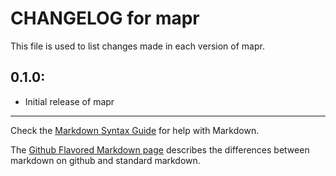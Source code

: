 # CHANGELOG for mapr

This file is used to list changes made in each version of mapr.

## 0.1.0:

* Initial release of mapr

- - - 
Check the [Markdown Syntax Guide](http://daringfireball.net/projects/markdown/syntax) for help with Markdown.

The [Github Flavored Markdown page](http://github.github.com/github-flavored-markdown/) describes the differences between markdown on github and standard markdown.

